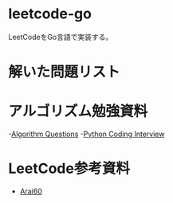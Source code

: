# leetcode-go
LeetCodeをGo言語で実装する。

# 解いた問題リスト


# アルゴリズム勉強資料
-[Algorithm Questions](https://www.techinterviewhandbook.org/algorithms/study-cheatsheet/)
-[Python Coding Interview](https://github.com/liyin2015/python-coding-interview)

# LeetCode参考資料
- [Arai60](https://1kohei1.com/leetcode/)
